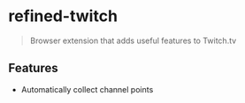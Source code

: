 # refined-twitch

> Browser extension that adds useful features to Twitch.tv

## Features

- Automatically collect channel points
